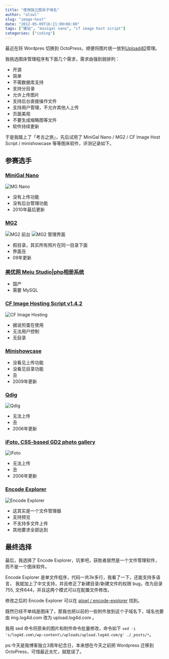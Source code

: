 ```yaml
---
title: "使用独立图床子域名"
author: "alswl"
slug: "image-host"
date: "2012-05-09T16:21:00+08:00"
tags: ["建站", "minigal nano", "cf image host script"]
categories: ["coding"]
---
```



最近在将 Wordpres 切换到 OctoPress，顺便将图片统一放到[Upload4D](https://upload.log4d.com)管理。

我挑选图床管理程序有下面几个需求，需求由强到弱排列：

* 开源
* 简单
* 不需数据库支持
* 支持分目录
* 允许上传图片
* 支持后台直接操作文件
* 支持用户管理，不允许其他人上传
* 页面美观
* 不要生成缩略图等文件
* 软件持续更新

于是我踏上了「考古之旅」，先后试用了 MiniGal Nano / MG2 /
CF Image Host Script / minishowcase 等等图床软件，评测记录如下。

<!-- more -->

## 参赛选手 ##

### [MiniGal Nano](http://www.minigal.dk/minigal-nano.html) ###

![MG Nano](/images/upload_dropbox/201205/mg-nano.png "MiniGal Nano")

* 没有上传功能
* 没有后台管理功能
* 2010年最后更新

### [MG2](http://www.minigal.dk/mg2.html) ###

![MG2 前台](/images/upload_dropbox/201205/mg2-front.png)
![MG2 管理界面](/images/upload_dropbox/201205/mg2-admin.png)

* 假目录，其实所有照片在同一目录下面
* 界面丑
* 09年更新

### [美优网 Meiu Studio|php相册系统](http://meiu.cn/) ###

* 国产
* 需要 MySQL

### [CF Image Hosting Script v1.4.2](http://www.codefuture.co.uk/projects/imagehost/) ###

![CF Image Hosting](/images/upload_dropbox/201205/cf-image-host.png)

* 据说煎蛋在使用
* 无法用户控制
* 无目录

### [Minishowcase](http://minishowcase.net/) ###

* 没看见上传功能
* 没看见目录功能
* 丑
* 2009年更新

### [Qdig](http://qdig.sourceforge.net/) ###

![Qdig](/images/upload_dropbox/201205/qdig.png)

* 无法上传
* 丑
* 2006年更新

### [iFoto, CSS-based GD2 photo gallery](http://sourceforge.net/projects/ifoto/) ###

![iFoto](/images/upload_dropbox/201205/ifoto.png)

* 无法上传
* 丑
* 2006年更新

### [Encode Explorer](http://encode-explorer.siineiolekala.net/) ###

![Encode Explorer](/images/upload_dropbox/201205/encode-explorer.png)

* 这其实是一个文件管理器
* 支持预览
* 不支持多文件上传
* 其他要求全部达到

## 最终选择 ##

最后，我选择了 Encode Explorer，坑爹吧，获胜者居然是一个文件管理软件，
而不是一个图床软件。

Encode Explorer 是单文件程序，代码一共3k多行，我看了一下，还能支持多语言，
我就加上了中文支持，并且修正了新建目录/新建文件的权限 bug，改为目录755,
文件644，并且这两个模式可以在配置文件修改。

修改之后的 Encode Explorer 可以在
[alswl / encode-explorer](https://github.com/alswl/encode-explorer) 找到。

既然已经不单纯是图床了，那我也把以前的一些附件放到这个子域名下，域名也要由
img.log4d.com 改为 upload.log4d.com 。

我用 sed 命令将原来的图片和附件命令批量修改，命令如下
`sed -i 's/log4d.com\/wp-content\/uploads/upload.log4d.com/g' ./_posts/*`。

ps:今天是我博客独立3周年纪念日，本来想在今天之前把 Wordpress 迁移到
OctoPress，可惜最近太忙，就耽误了。
